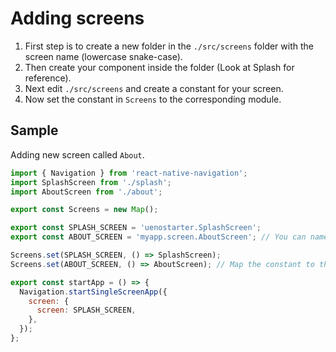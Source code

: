 # Adding screens

1. First step is to create a new folder in the `./src/screens` folder with the screen name (lowercase snake-case).
2. Then create your component inside the folder (Look at Splash for reference).
3. Next edit `./src/screens` and create a constant for your screen.
4. Now set the constant in `Screens` to the corresponding module.

## Sample

Adding new screen called `About`.

```js
import { Navigation } from 'react-native-navigation';
import SplashScreen from './splash';
import AboutScreen from './about';

export const Screens = new Map();

export const SPLASH_SCREEN = 'uenostarter.SplashScreen';
export const ABOUT_SCREEN = 'myapp.screen.AboutScreen'; // You can name it anything you want

Screens.set(SPLASH_SCREEN, () => SplashScreen);
Screens.set(ABOUT_SCREEN, () => AboutScreen); // Map the constant to the module here.

export const startApp = () => {
  Navigation.startSingleScreenApp({
    screen: {
      screen: SPLASH_SCREEN,
    },
  });
};
